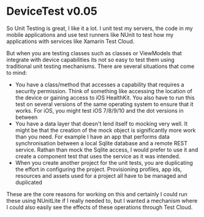 # DeviceTest v0.05

So Unit Testing is great, I like it a lot. I unit test my servers, the code in my mobile applications and use test runners like NUnit to test how my applications with services like Xamarin Test Cloud.

But when you are testing classes such as classes or ViewModels that integrate with device capabilities its not so easy to test them using traditional unit testing mechanisms. There are several situations that come to mind:

* You have a class/method that accesses a capability that requires a security permission. Think of something like accessing the location of the device or gaining access to iOS HealthKit. You also have to run this test on several versions of the same operating system to ensure that it works. For iOS, you might test iOS 7/8/9/10 and the dot versions in between
* You have a data layer that doesn't lend itself to mocking very well. It might be that the creation of the mock object is significantly more work than you need. For example I have an app that performs data synchronisation between a local Sqlite database and a remote REST service. Rathan than mock the Sqlite access, I would prefer to use it and create a component test that uses the service as it was intended.
* When you create another project for the unit tests, you are duplicating the effort in configuring the project. Provisioning profiles, app ids, resources and assets used for a project all have to be managed and duplicated

These are the core reasons for working on this and certainly I could run these using NUnitLite if I really needed to, but I wanted a mechanism where I could also easily see the effects of these operations through Test Cloud. 

